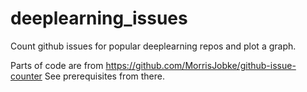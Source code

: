 # deeplearning_issues
Count github issues for popular deeplearning repos and plot a graph.

Parts of code are from https://github.com/MorrisJobke/github-issue-counter
See prerequisites from there.

